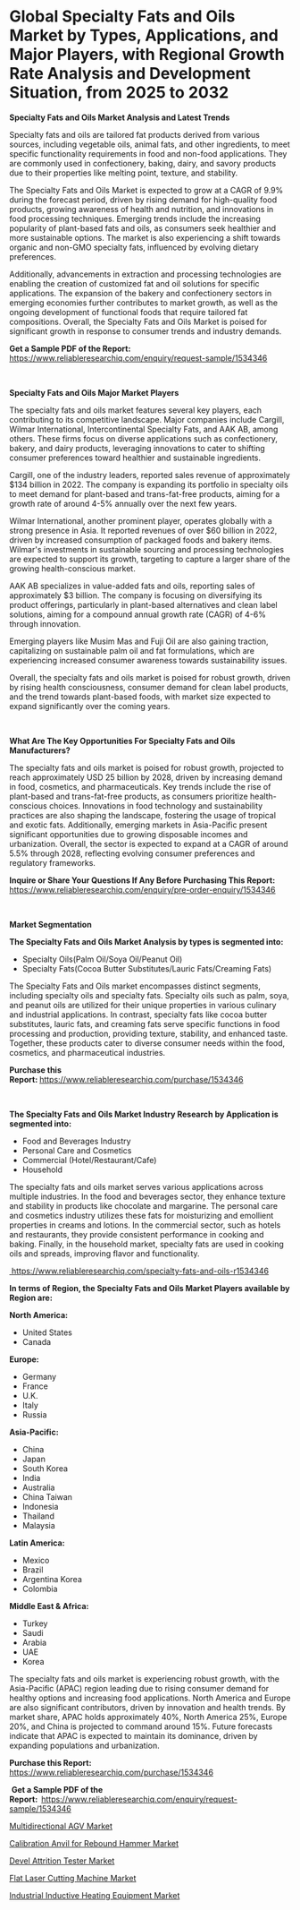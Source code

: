 <p><h1>Global Specialty Fats and Oils Market by Types, Applications, and Major Players, with Regional Growth Rate Analysis and Development Situation, from 2025 to 2032</h1></p><p><strong>Specialty Fats and Oils Market Analysis and Latest Trends</strong></p>
<p><p>Specialty fats and oils are tailored fat products derived from various sources, including vegetable oils, animal fats, and other ingredients, to meet specific functionality requirements in food and non-food applications. They are commonly used in confectionery, baking, dairy, and savory products due to their properties like melting point, texture, and stability.</p><p>The Specialty Fats and Oils Market is expected to grow at a CAGR of 9.9% during the forecast period, driven by rising demand for high-quality food products, growing awareness of health and nutrition, and innovations in food processing techniques. Emerging trends include the increasing popularity of plant-based fats and oils, as consumers seek healthier and more sustainable options. The market is also experiencing a shift towards organic and non-GMO specialty fats, influenced by evolving dietary preferences.</p><p>Additionally, advancements in extraction and processing technologies are enabling the creation of customized fat and oil solutions for specific applications. The expansion of the bakery and confectionery sectors in emerging economies further contributes to market growth, as well as the ongoing development of functional foods that require tailored fat compositions. Overall, the Specialty Fats and Oils Market is poised for significant growth in response to consumer trends and industry demands.</p></p>
<p><strong>Get a Sample PDF of the Report:&nbsp;</strong> <a href="https://www.reliableresearchiq.com/enquiry/request-sample/1534346?utm_campaign=973&utm_medium=2&utm_source=Github&utm_content=ia&utm_term=28022025&utm_id=specialty-fats-and-oils">https://www.reliableresearchiq.com/enquiry/request-sample/1534346</a></p>
<p>&nbsp;</p>
<p><strong>Specialty Fats and Oils Major Market Players</strong></p>
<p><p>The specialty fats and oils market features several key players, each contributing to its competitive landscape. Major companies include Cargill, Wilmar International, Intercontinental Specialty Fats, and AAK AB, among others. These firms focus on diverse applications such as confectionery, bakery, and dairy products, leveraging innovations to cater to shifting consumer preferences toward healthier and sustainable ingredients.</p><p>Cargill, one of the industry leaders, reported sales revenue of approximately $134 billion in 2022. The company is expanding its portfolio in specialty oils to meet demand for plant-based and trans-fat-free products, aiming for a growth rate of around 4-5% annually over the next few years.</p><p>Wilmar International, another prominent player, operates globally with a strong presence in Asia. It reported revenues of over $60 billion in 2022, driven by increased consumption of packaged foods and bakery items. Wilmar's investments in sustainable sourcing and processing technologies are expected to support its growth, targeting to capture a larger share of the growing health-conscious market.</p><p>AAK AB specializes in value-added fats and oils, reporting sales of approximately $3 billion. The company is focusing on diversifying its product offerings, particularly in plant-based alternatives and clean label solutions, aiming for a compound annual growth rate (CAGR) of 4-6% through innovation.</p><p>Emerging players like Musim Mas and Fuji Oil are also gaining traction, capitalizing on sustainable palm oil and fat formulations, which are experiencing increased consumer awareness towards sustainability issues.</p><p>Overall, the specialty fats and oils market is poised for robust growth, driven by rising health consciousness, consumer demand for clean label products, and the trend towards plant-based foods, with market size expected to expand significantly over the coming years.</p></p>
<p>&nbsp;</p>
<p><strong>What Are The Key Opportunities For Specialty Fats and Oils Manufacturers?</strong></p>
<p><p>The specialty fats and oils market is poised for robust growth, projected to reach approximately USD 25 billion by 2028, driven by increasing demand in food, cosmetics, and pharmaceuticals. Key trends include the rise of plant-based and trans-fat-free products, as consumers prioritize health-conscious choices. Innovations in food technology and sustainability practices are also shaping the landscape, fostering the usage of tropical and exotic fats. Additionally, emerging markets in Asia-Pacific present significant opportunities due to growing disposable incomes and urbanization. Overall, the sector is expected to expand at a CAGR of around 5.5% through 2028, reflecting evolving consumer preferences and regulatory frameworks.</p></p>
<p><strong>Inquire or Share Your Questions If Any Before Purchasing This Report:</strong> <a href="https://www.reliableresearchiq.com/enquiry/pre-order-enquiry/1534346?utm_campaign=973&utm_medium=2&utm_source=Github&utm_content=ia&utm_term=28022025&utm_id=specialty-fats-and-oils">https://www.reliableresearchiq.com/enquiry/pre-order-enquiry/1534346</a></p>
<p>&nbsp;</p>
<p><strong>Market Segmentation</strong></p>
<p><strong>The Specialty Fats and Oils Market Analysis by types is segmented into:</strong></p>
<p><ul><li>Specialty Oils(Palm Oil/Soya Oil/Peanut Oil)</li><li>Specialty Fats(Cocoa Butter Substitutes/Lauric Fats/Creaming Fats)</li></ul></p>
<p><p>The Specialty Fats and Oils market encompasses distinct segments, including specialty oils and specialty fats. Specialty oils such as palm, soya, and peanut oils are utilized for their unique properties in various culinary and industrial applications. In contrast, specialty fats like cocoa butter substitutes, lauric fats, and creaming fats serve specific functions in food processing and production, providing texture, stability, and enhanced taste. Together, these products cater to diverse consumer needs within the food, cosmetics, and pharmaceutical industries.</p></p>
<p><strong>Purchase this Report:&nbsp;</strong><a href="https://www.reliableresearchiq.com/purchase/1534346?utm_campaign=973&utm_medium=2&utm_source=Github&utm_content=ia&utm_term=28022025&utm_id=specialty-fats-and-oils">https://www.reliableresearchiq.com/purchase/1534346</a></p>
<p>&nbsp;</p>
<p><strong>The Specialty Fats and Oils Market Industry Research by Application is segmented into:</strong></p>
<p><ul><li>Food and Beverages Industry</li><li>Personal Care and Cosmetics</li><li>Commercial (Hotel/Restaurant/Cafe)</li><li>Household</li></ul></p>
<p><p>The specialty fats and oils market serves various applications across multiple industries. In the food and beverages sector, they enhance texture and stability in products like chocolate and margarine. The personal care and cosmetics industry utilizes these fats for moisturizing and emollient properties in creams and lotions. In the commercial sector, such as hotels and restaurants, they provide consistent performance in cooking and baking. Finally, in the household market, specialty fats are used in cooking oils and spreads, improving flavor and functionality.</p></p>
<p><a href="https://www.reliableresearchiq.com/specialty-fats-and-oils-r1534346?utm_campaign=973&utm_medium=2&utm_source=Github&utm_content=ia&utm_term=28022025&utm_id=specialty-fats-and-oils">&nbsp;https://www.reliableresearchiq.com/specialty-fats-and-oils-r1534346</a></p>
<p><strong>In terms of Region, the Specialty Fats and Oils Market Players available by Region are:</strong></p>
<p>
    <p> <strong> North America: </strong>
        <ul>
            <li>United States</li>
            <li>Canada</li>
        </ul>
        </p> 
    <p> <strong> Europe: </strong>
        <ul>
            <li>Germany</li>
            <li>France</li>
            <li>U.K.</li>
            <li>Italy</li>
            <li>Russia</li>
        </ul>
        </p> 
    <p> <strong> Asia-Pacific: </strong>
        <ul>
            <li>China</li>
            <li>Japan</li>
            <li>South Korea</li>
            <li>India</li>
            <li>Australia</li>
            <li>China Taiwan</li>
            <li>Indonesia</li>
            <li>Thailand</li>
            <li>Malaysia</li>
        </ul>
        </p> 
    <p> <strong> Latin America: </strong>
        <ul>
            <li>Mexico</li>
            <li>Brazil</li>
            <li>Argentina Korea</li>
            <li>Colombia</li>
        </ul>
        </p> 
    <p> <strong> Middle East & Africa: </strong>
        <ul>
            <li>Turkey</li>
            <li>Saudi</li>
            <li>Arabia</li>
            <li>UAE</li>
            <li>Korea</li>
        </ul>
    </p>
    </p>
<p><p>The specialty fats and oils market is experiencing robust growth, with the Asia-Pacific (APAC) region leading due to rising consumer demand for healthy options and increasing food applications. North America and Europe are also significant contributors, driven by innovation and health trends. By market share, APAC holds approximately 40%, North America 25%, Europe 20%, and China is projected to command around 15%. Future forecasts indicate that APAC is expected to maintain its dominance, driven by expanding populations and urbanization.</p></p>
<p><strong>Purchase this Report: </strong><a href="https://www.reliableresearchiq.com/purchase/1534346?utm_campaign=973&utm_medium=2&utm_source=Github&utm_content=ia&utm_term=28022025&utm_id=specialty-fats-and-oils">https://www.reliableresearchiq.com/purchase/1534346</a></p>
<p>&nbsp;<strong>Get a Sample PDF of the Report:&nbsp;&nbsp;</strong><a href="https://www.reliableresearchiq.com/enquiry/request-sample/1534346?utm_campaign=973&utm_medium=2&utm_source=Github&utm_content=ia&utm_term=28022025&utm_id=specialty-fats-and-oils">https://www.reliableresearchiq.com/enquiry/request-sample/1534346</a></p>
<p><strong></strong></p>
<p><p><a href="https://github.com/mathastilley812967/Market-Research-Report-List-1/blob/main/multidirectional-agv-market.md?utm_campaign=973&utm_medium=2&utm_source=Github&utm_content=ia&utm_term=28022025&utm_id=specialty-fats-and-oils">Multidirectional AGV Market</a></p><p><a href="https://github.com/NarcisoFerry/Market-Research-Report-List-1/blob/main/calibration-anvil-for-rebound-hammer-market.md?utm_campaign=973&utm_medium=2&utm_source=Github&utm_content=ia&utm_term=28022025&utm_id=specialty-fats-and-oils">Calibration Anvil for Rebound Hammer Market</a></p><p><a href="https://github.com/FosterFahey91/Market-Research-Report-List-1/blob/main/devel-attrition-tester-market.md?utm_campaign=973&utm_medium=2&utm_source=Github&utm_content=ia&utm_term=28022025&utm_id=specialty-fats-and-oils">Devel Attrition Tester Market</a></p><p><a href="https://github.com/kathiestrine5ty/Market-Research-Report-List-1/blob/main/flat-laser-cutting-machine-market.md?utm_campaign=973&utm_medium=2&utm_source=Github&utm_content=ia&utm_term=28022025&utm_id=specialty-fats-and-oils">Flat Laser Cutting Machine Market</a></p><p><a href="https://github.com/mayabungard8092/Market-Research-Report-List-1/blob/main/industrial-inductive-heating-equipment-market.md?utm_campaign=973&utm_medium=2&utm_source=Github&utm_content=ia&utm_term=28022025&utm_id=specialty-fats-and-oils">Industrial Inductive Heating Equipment Market</a></p></p>